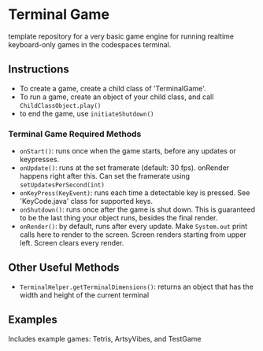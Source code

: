# Terminal Game
template repository for a very basic game engine for running realtime keyboard-only games in the codespaces terminal. 

## Instructions
- To create a game, create a child class of 'TerminalGame'. 
- To run a game, create an object of your child class, and call `ChildClassObject.play()`
- to end the game, use `initiateShutdown()`

### Terminal Game Required Methods
- `onStart()`: runs once when the game starts, before any updates or keypresses. 
- `onUpdate()`: runs at the set framerate (default: 30 fps). onRender happens right after this. Can set the framerate using `setUpdatesPerSecond(int)`
- `onKeyPress(KeyEvent)`: runs each time a detectable key is pressed. See 'KeyCode.java' class for supported keys.
- `onShutdown()`: runs once after the game is shut down. This is guaranteed to be the last thing your object runs, besides the final render.
- `onRender()`: by default, runs after every update. Make `System.out` print calls here to render to the screen. Screen renders starting from upper left. Screen clears every render. 

## Other Useful Methods
- `TerminalHelper.getTerminalDimensions()`: returns an object that has the width and height of the current terminal

## Examples
Includes example games: Tetris, ArtsyVibes, and TestGame